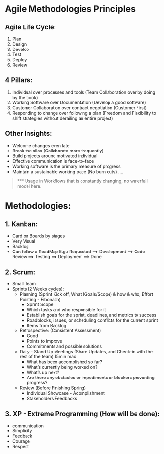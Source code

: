 # Agile Methodologies Principles

## Agile Life Cycle:
1) Plan
2) Design
3) Develop
4) Test
5) Deploy
6) Review


## 4 Pillars:
1. Individual over processes and tools (Team Collaboration over by doing by the book)
2. Working Software over Documentation (Develop a good software)
3. Customer Collaboration over contract negotiation (Customer First)
4. Responding to change over following a plan (Freedom and Flexibility to shift strategies without derailing an entire project)

## Other Insights:
* Welcome changes even late
* Break the silos (Collaborate more frequently)
* Build projects around motivated individual
* Effective communication is face-to-face
* Working software is the primary measure of progress
* Maintain a sustainable working pace (No burn outs)
....

> *** Usage in Workflows that is constantly changing, no waterfall model here.




# Methodologies:

## 1. Kanban: 
* Card on Boards by stages
* Very Visual
* Backlog
* Can follow a RoadMap
E.g.:
Requested ==> Development ==> Code Review ==> Testing ==> Deployment ==> Done

## 2. Scrum:
* Small Team
* Sprints (2 Weeks cycles):
    - Planning (Sprint Kick off, What (Goals/Scope) & how & who, Effort Pointing - Fibonash)
        * Sprint Scope
        * Which tasks and who responsible for it 
        * Establish goals for the sprint, deadlines, and metrics to success
        * Roadblocks, issues, or scheduling conflicts for the current sprint
        * Items from Backlog
    - Retrospective: (Consistent Assessment)
        * Good
        * Points to improve 
        * Commitments and possible solutions
    - Daily - Stand Up Meetings (Share Updates, and Check-in with the rest of the team) 15min max
        * What has been accomplished so far?
        * What’s currently being worked on?
        * What’s up next?
        * Are there any obstacles or impediments or blockers preventing progress?
    - Review (Before Finishing Spring)
        * Individual Showcase - Acomplishment
        * Stakeholders Feedbacks

## 3. XP - Extreme Programming  (How will be done):
* communication
* Simplicity
* Feedback
* Courage
* Respect
